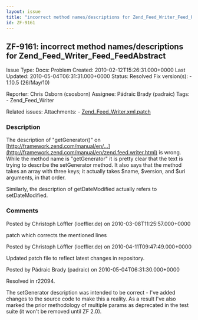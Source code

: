 ```yaml
---
layout: issue
title: "incorrect method names/descriptions for Zend_Feed_Writer_Feed_FeedAbstract"
id: ZF-9161
---
```


ZF-9161: incorrect method names/descriptions for Zend\_Feed\_Writer\_Feed\_FeedAbstract
---------------------------------------------------------------------------------------

 Issue Type: Docs: Problem Created: 2010-02-12T15:26:31.000+0000 Last Updated: 2010-05-04T06:31:31.000+0000 Status: Resolved Fix version(s): - 1.10.5 (26/May/10)
 
 Reporter:  Chris Osborn (csosborn)  Assignee:  Pádraic Brady (padraic)  Tags: - Zend\_Feed\_Writer
 
 Related issues: 
 Attachments: - [Zend\_Feed\_Writer.xml.patch ](/issues/secure/attachment/12985/Zend_Feed_Writer.xml.patch+)
 
### Description

The description of "getGenerator()" on [http://framework.zend.com/manual/en/…](http://framework.zend.com/manual/en/zend.feed.writer.html) is wrong. While the method name is "getGenerator" it is pretty clear that the text is trying to describe the setGenerator method. It also says that the method takes an array with three keys; it actually takes $name, $version, and $uri arguments, in that order.

Similarly, the description of getDateModified actually refers to setDateModified.

 

 

### Comments

Posted by Christoph Löffler (loeffler.de) on 2010-03-08T11:25:57.000+0000

patch which corrects the mentioned lines

 

 

Posted by Christoph Löffler (loeffler.de) on 2010-04-11T09:47:49.000+0000

Updated patch file to reflect latest changes in repository.

 

 

Posted by Pádraic Brady (padraic) on 2010-05-04T06:31:30.000+0000

Resolved in r22094.

The setGenerator description was intended to be correct - I've added changes to the source code to make this a reality. As a result I've also marked the prior methodology of multiple params as deprecated in the test suite (it won't be removed until ZF 2.0).

 

 